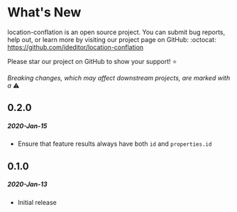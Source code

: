 # What's New

location-conflation is an open source project. You can submit bug reports, help out,
or learn more by visiting our project page on GitHub:  :octocat: https://github.com/ideditor/location-conflation

Please star our project on GitHub to show your support! :star:

_Breaking changes, which may affect downstream projects, are marked with a_ :warning:


<!--
# A.B.C
##### YYYY-MMM-DD
*

[#xxx]: https://github.com/ideditor/location-conflation/issues/xxx
-->

## 0.2.0
##### 2020-Jan-15
* Ensure that feature results always have both `id` and `properties.id`

## 0.1.0
##### 2020-Jan-13
* Initial release
